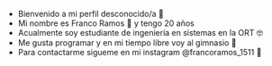 - Bienvenido a mi perfil desconocido/a 👀
- Mi nombre es Franco Ramos 👦 y tengo 20 años
- Acualmente soy estudiante de ingeniería en sistemas en la ORT 🤓
- Me gusta programar y en mi tiempo libre voy al gimnasio 💪
- Para contactarme sigueme en mi instagram @francoramos_1511 🤙
